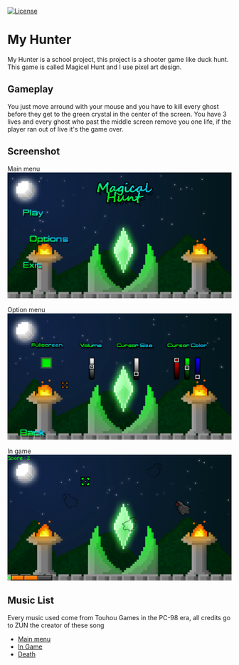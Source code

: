 [![License](https://img.shields.io/github/license/Blackoutburst/My-Hunter.svg)](LICENSE)
# My Hunter
My Hunter is a school project, this project is a shooter game like duck hunt. This game is called Magicel Hunt and I use pixel art design.

## Gameplay
You just move arround with your mouse and you have to kill every ghost before they get to the green crystal in the center of the screen. You have 3 lives and every ghost who past the middle screen remove you one life, if the player ran out of live it's the game over.

## Screenshot
Main menu
![Main menu](/screen1.png)

Option menu
![Option menu](/screen2.png)

In game
![In game](/screen3.png)

## Music List
Every music used come from Touhou Games in the PC-98 era, all credits go to ZUN the creator of these song
- [Main menu](https://www.youtube.com/watch?v=h8KP9sbei8A)
- [In Game](https://www.youtube.com/watch?v=sMlFCwOjIMQ)
- [Death](https://www.youtube.com/watch?v=4_vq5KOjgdw)
